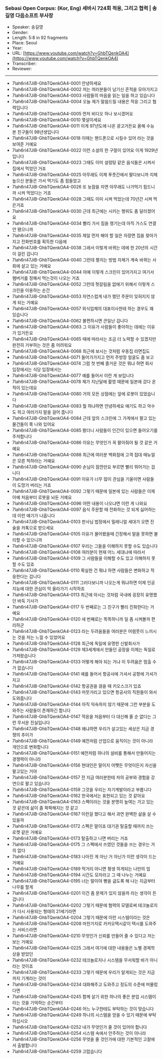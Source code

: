 ### Sebasi Open Corpus: (Kor, Eng) 세바시 724회 적응, 그리고 협력 | 송길영 다음소프트 부사장

- Speaker: 송길영
- Gender: 
- Length: 5:8 in 92 fragments
- Place: Seoul
- Year: 
- URL: [https://www.youtube.com/watch?v=GhbTQenkOA4](https://www.youtube.com/watch?v=GhbTQenkOA4)
- Transcriber: 
- Reviewer: 

---

- 7Iah6ri47JiB-GhbTQenkOA4-0001 안녕하세요
- 7Iah6ri47JiB-GhbTQenkOA4-0002 저는 여러분들이 남기신 흔적을 모아가지고
- 7Iah6ri47JiB-GhbTQenkOA4-0003 사람들의 마음을 읽는 일을 하고 있습니다
- 7Iah6ri47JiB-GhbTQenkOA4-0004 오늘 제가 말씀드릴 내용은 적응 그리고 협력입니다
- 7Iah6ri47JiB-GhbTQenkOA4-0005 먼저 비디오 하나 보시겠어요
- 7Iah6ri47JiB-GhbTQenkOA4-0010 몇살이세요
- 7Iah6ri47JiB-GhbTQenkOA4-0011 이게 97년도에 나온 광고거든요 올해 수능 본 친구들이 98년생입니다
- 7Iah6ri47JiB-GhbTQenkOA4-0018 이때는 핸드폰으로 시킬수 있어 라는 것을 보여준 거예요
- 7Iah6ri47JiB-GhbTQenkOA4-0022 이런 소설의 한 구절이 있어요 이게 1929년 입니다
- 7Iah6ri47JiB-GhbTQenkOA4-0023 그때도 이미 설렁탕 같은 음식들은 시켜서 집에서 먹었던 거죠
- 7Iah6ri47JiB-GhbTQenkOA4-0025 아무래도 이제 푸줏간에서 팔다보니까 지체 높으신 분들은 가서 먹기도 좀 힘들었고
- 7Iah6ri47JiB-GhbTQenkOA4-0026 또 늦잠을 자면 아무래도 나가먹기 힘드니까 시켜 먹었다는 거죠
- 7Iah6ri47JiB-GhbTQenkOA4-0028 그때도 이미 시켜 먹었는데 70년간 시켜 먹은거죠
- 7Iah6ri47JiB-GhbTQenkOA4-0030 근데 최근에는 시키는 행위도 좀 달라졌어요
- 7Iah6ri47JiB-GhbTQenkOA4-0034 빨리 가서 짐을 챙기는데 아직 가스도 연결 안 됐으니까
- 7Iah6ri47JiB-GhbTQenkOA4-0035 제일 먼저 해야 할 일은 자장면 집을 찾아가지고 전화번호를 획득한 다음에
- 7Iah6ri47JiB-GhbTQenkOA4-0038 그래서 이렇게 바뀌는 데에 한 20년의 시간이 걸린 겁니다
- 7Iah6ri47JiB-GhbTQenkOA4-0040 그런데 펼치는 방법 자체가 계속 바뀌는 사회에 살고 있는 거예요
- 7Iah6ri47JiB-GhbTQenkOA4-0044 아예 이렇게 스크린이 있어가지고 여기서 햄버거를 정해서 먹는것이 나오는 거죠
- 7Iah6ri47JiB-GhbTQenkOA4-0052 그런데 헛갈림을 없애기 위해서 이렇게 스크린을 이용하는 순간
- 7Iah6ri47JiB-GhbTQenkOA4-0053 자연스럽게 내가 했던 주문이 잊혀지지 않게 되는 거예요
- 7Iah6ri47JiB-GhbTQenkOA4-0057 외식업체의 대표이사한테 하는 경우도 꽤 있습니다
- 7Iah6ri47JiB-GhbTQenkOA4-0062 불편하시면 큰일난 겁니다
- 7Iah6ri47JiB-GhbTQenkOA4-0063 그 이유가 사람들이 좋아하는 데에는 이유가 있거든요
- 7Iah6ri47JiB-GhbTQenkOA4-0065 때에 따라서는 조금 더 노력할 수 있겠지만 완전히 거부하는 것은 좀 어려워요
- 7Iah6ri47JiB-GhbTQenkOA4-0068 최근에 보시는 것처럼 우동집 라면집도
- 7Iah6ri47JiB-GhbTQenkOA4-0071 들어가가지고 먼저 주방장 얼굴도 좀 보고
- 7Iah6ri47JiB-GhbTQenkOA4-0074 그럼 첫 번째 즐거운 것은 뭐냐 하면 회사 입장에서는 식당 입장에서는
- 7Iah6ri47JiB-GhbTQenkOA4-0077 예를 들어서 이런 게 보입니다
- 7Iah6ri47JiB-GhbTQenkOA4-0078 제가 지난달에 촬영 때문에 일본에 갔다 온 적이 있는데요
- 7Iah6ri47JiB-GhbTQenkOA4-0080 거의 모든 상점에는 앞에 로봇이 있었습니다
- 7Iah6ri47JiB-GhbTQenkOA4-0083 뭘 하냐하면 안녕하세요 얘기도 하고 악수도 하고 여러가지 말을 걸어 줍니다
- 7Iah6ri47JiB-GhbTQenkOA4-0084 근데 앞의 스크린에 그 가게에서 팔고 있는 물건들이 쭉 나와 있어요
- 7Iah6ri47JiB-GhbTQenkOA4-0085 봤더니 사람들이 인간이 있으면 들어오기를 주저합니다
- 7Iah6ri47JiB-GhbTQenkOA4-0086 이유는 무엇인가 꼭 팔아줘야 될 것 같은 거예요
- 7Iah6ri47JiB-GhbTQenkOA4-0088 최근에 여러분 백화점에 고객 접대 매뉴얼은 모른 척하라는 거예요
- 7Iah6ri47JiB-GhbTQenkOA4-0090 손님이 잠깐만요 부르면 빨리 뛰어가는 겁니다
- 7Iah6ri47JiB-GhbTQenkOA4-0091 이유가 너무 많이 관심을 기울이면 사람들이 도망가 버리는 거죠
- 7Iah6ri47JiB-GhbTQenkOA4-0092 그렇기 때문에 일본에 있는 사람들은 이제 아예 처음부터 로봇을 놔둔 거예요
- 7Iah6ri47JiB-GhbTQenkOA4-0096 어떤 내용이 나오냐면 이런 게 나와요
- 7Iah6ri47JiB-GhbTQenkOA4-0097 음식 주문할 때 전화하는 것 되게 싫어하는데 이런 얘기가 나옵니다
- 7Iah6ri47JiB-GhbTQenkOA4-0103 판사님 법정에서 밀레니얼 세대가 오면 진술을 카톡으로 받으세요
- 7Iah6ri47JiB-GhbTQenkOA4-0105 이유가 물어봤을때 긴장해서 말을 못하면 불리할 수 있으니까
- 7Iah6ri47JiB-GhbTQenkOA4-0107 우리는 그들을 이해하지 못할 수도 있습니다
- 7Iah6ri47JiB-GhbTQenkOA4-0108 여러분이 현재 어느 세대냐에 따라서
- 7Iah6ri47JiB-GhbTQenkOA4-0109 그 사람들을 이해할 수도 있고 이해하지 못할 수도 있죠
- 7Iah6ri47JiB-GhbTQenkOA4-0110 확실한 건 뭐냐 하면 사람들은 변화하고 적응한다는 겁니다
- 7Iah6ri47JiB-GhbTQenkOA4-0111 그러다보니까 나오는게 뭐냐하면 이제 인공지능에 대한 관심이 막 올라가기 시작하죠
- 7Iah6ri47JiB-GhbTQenkOA4-0113 최근에 아시는 것처럼 국내에 굉장히 유명했던 바둑 기사가
- 7Iah6ri47JiB-GhbTQenkOA4-0117 두 번째로는 그 친구가 빨리 진화한다는 거예요
- 7Iah6ri47JiB-GhbTQenkOA4-0120 세 번째로는 똑똑하니까 일 좀 시켜볼까 편리하군
- 7Iah6ri47JiB-GhbTQenkOA4-0123 라는 두려움들을 여러분은 어렴풋이 느끼시는 것을 저는 느낄 수 있었어요
- 7Iah6ri47JiB-GhbTQenkOA4-0128 최근에 독일에 유명한 신발회사가
- 7Iah6ri47JiB-GhbTQenkOA4-0129 제3세계에서 만들던 공장을 이제는 독일로 가져왔습니다
- 7Iah6ri47JiB-GhbTQenkOA4-0133 어떻게 해야 되는 거냐 이 두려움은 멈출 수가 없습니다
- 7Iah6ri47JiB-GhbTQenkOA4-0141 예를 들어서 항공사에 가셔서 공항에 가셔가지고
- 7Iah6ri47JiB-GhbTQenkOA4-0142 항공권을 끊을 때 키오스크가 있죠
- 7Iah6ri47JiB-GhbTQenkOA4-0143 머뭇거리고 있으면 항공사의 직원들이 와서 도와줍니다
- 7Iah6ri47JiB-GhbTQenkOA4-0144 아직 익숙하지 않기 때문에 그런 부분을 도와주는 사람들이 존재하긴 합니다
- 7Iah6ri47JiB-GhbTQenkOA4-0147 적응을 처음부터 다 대신해 줄 순 없다는 그런 무서운 진실입니다
- 7Iah6ri47JiB-GhbTQenkOA4-0148 왜냐하면 우리가 살고있는 세상은 지금 경쟁의 추이가
- 7Iah6ri47JiB-GhbTQenkOA4-0149 예전처럼 산업으로 움직이는 것이 아니라 개인으로 변화합니다
- 7Iah6ri47JiB-GhbTQenkOA4-0151 예전처럼 하나의 설비를 통해서 만들어지는 경쟁력이 아니라
- 7Iah6ri47JiB-GhbTQenkOA4-0156 현대인은 말이지 어쨋든 무엇이든지 자신을 팔고있는 거야
- 7Iah6ri47JiB-GhbTQenkOA4-0157 전 지금 여러분한테 저의 공부와 경험을 강연으로 팔고 있습니다
- 7Iah6ri47JiB-GhbTQenkOA4-0159 그것을 우리는 자기계발이라고 부릅니다
- 7Iah6ri47JiB-GhbTQenkOA4-0162 한국에서는 표현되고 있는 것 같아요
- 7Iah6ri47JiB-GhbTQenkOA4-0163 스펙이라는 것을 분명히 높여는 가고 있는 것 같은데 삶이 좀 팍팍해지는 것 같고
- 7Iah6ri47JiB-GhbTQenkOA4-0167 이런걸 했다고 해서 과연 완벽한 삶을 살 수 있을까
- 7Iah6ri47JiB-GhbTQenkOA4-0172 스펙은 말이죠 대기권 탈출할 때까지 쓰는 로켓 같은 거예요
- 7Iah6ri47JiB-GhbTQenkOA4-0173 탈출하고 나면 버리는 거죠
- 7Iah6ri47JiB-GhbTQenkOA4-0175 그 스펙에서 쓰였던 것들을 쓰는 경우는 거의 없다
- 7Iah6ri47JiB-GhbTQenkOA4-0183 나아진 게 아닌 거 아닌가 이런 생각이 드는 거예요
- 7Iah6ri47JiB-GhbTQenkOA4-0189 먹거리 아니면 평생 하게되는 나만의 업
- 7Iah6ri47JiB-GhbTQenkOA4-0194 시간도 모자라고 그 때 나누는 거예요
- 7Iah6ri47JiB-GhbTQenkOA4-0195 너는 말이야 빵을 굽도록 해 나는 지금부터 나무를 할게
- 7Iah6ri47JiB-GhbTQenkOA4-0201 이건 좀 문제가 있지 않을까 라는 생각이 든겁니다
- 7Iah6ri47JiB-GhbTQenkOA4-0202 그렇기 때문에 협력의 모델로써 테크놀로지가 다시 사용되는 형태의 21세기라면
- 7Iah6ri47JiB-GhbTQenkOA4-0204 그렇기 때문에 이런 시스템이라는 것은
- 7Iah6ri47JiB-GhbTQenkOA4-0208 마찬가지로 카카오택시같이 택시를 도와주는 서비스라면
- 7Iah6ri47JiB-GhbTQenkOA4-0210 무엇인가 신뢰를 만들어 줄 수 있다고 저는 보는 거예요
- 7Iah6ri47JiB-GhbTQenkOA4-0225 그래서 여기에 대한 내용들은 노벨 경제학상을 받았던
- 7Iah6ri47JiB-GhbTQenkOA4-0232 테크놀로지나 시스템을 무서워할 바가 아니라는 것이죠
- 7Iah6ri47JiB-GhbTQenkOA4-0233 그렇기 때문에 우리가 알게되는 것은 지금까지 기계라는 것이
- 7Iah6ri47JiB-GhbTQenkOA4-0234 대화해주고 도와주고 정도의 수준에 머물렀다면
- 7Iah6ri47JiB-GhbTQenkOA4-0245 함께 살기 위한 하나의 좋은 분업 시스템이라는 것을 기억하는 순간부터
- 7Iah6ri47JiB-GhbTQenkOA4-0246 어느 누구한테도 부탁하는 것이 맞습니다
- 7Iah6ri47JiB-GhbTQenkOA4-0249 하나의 시스템을 얻을 수 있기 때문에 부탁하십시오
- 7Iah6ri47JiB-GhbTQenkOA4-0252 내가 무엇인가 줄 것이 있어야 합니다
- 7Iah6ri47JiB-GhbTQenkOA4-0254 시스템 속에서 안주하는 것이 아니라
- 7Iah6ri47JiB-GhbTQenkOA4-0256 무엇을 줄 것인가에 대한 기본적인 고찰에서 출발합니다
- 7Iah6ri47JiB-GhbTQenkOA4-0259 고맙습니다
